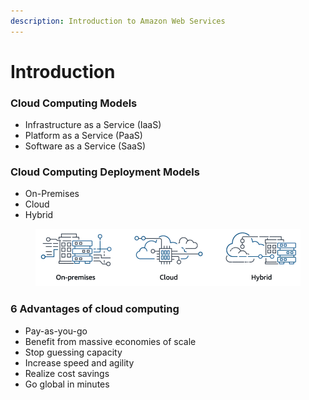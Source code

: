 ```yaml
---
description: Introduction to Amazon Web Services
---
```


# Introduction

### Cloud Computing Models

* Infrastructure as a Service (IaaS)
* Platform as a Service (PaaS)
* Software as a Service (SaaS)

### Cloud Computing Deployment Models

* On-Premises
* Cloud
* Hybrid

<figure><img src="../.gitbook/assets/introduction_on_premises (1).png" alt=""><figcaption></figcaption></figure>

### 6 Advantages of cloud computing

* Pay-as-you-go
* Benefit from massive economies of scale
* Stop guessing capacity
* Increase speed and agility
* Realize cost savings
* Go global in minutes
